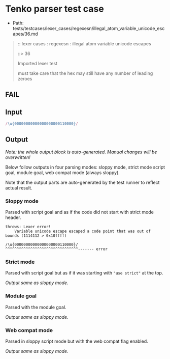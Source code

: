 # Tenko parser test case

- Path: tests/testcases/lexer_cases/regexesn/illegal_atom_variable_unicode_escapes/36.md

> :: lexer cases : regexesn : illegal atom variable unicode escapes
>
> ::> 36
>
> Imported lexer test
>
> must take care that the hex may still have any number of leading zeroes

## FAIL

## Input

`````js
/\u{00000000000000000000110000}/
`````

## Output

_Note: the whole output block is auto-generated. Manual changes will be overwritten!_

Below follow outputs in four parsing modes: sloppy mode, strict mode script goal, module goal, web compat mode (always sloppy).

Note that the output parts are auto-generated by the test runner to reflect actual result.

### Sloppy mode

Parsed with script goal and as if the code did not start with strict mode header.

`````
throws: Lexer error!
    Variable unicode escape escaped a code point that was out of bounds (1114112 > 0x10ffff)

/\u{00000000000000000000110000}/
^^^^^^^^^^^^^^^^^^^^^^^^^^^^^^^^------- error
`````

### Strict mode

Parsed with script goal but as if it was starting with `"use strict"` at the top.

_Output same as sloppy mode._

### Module goal

Parsed with the module goal.

_Output same as sloppy mode._

### Web compat mode

Parsed in sloppy script mode but with the web compat flag enabled.

_Output same as sloppy mode._
